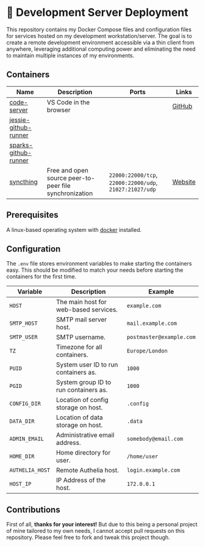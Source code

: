 # 🤖 Development Server Deployment

This repository contains my Docker Compose files and configuration files for services hosted on my development workstation/server. The goal is to create a remote development environment accessible via a thin client from anywhere, leveraging additional computing power and eliminating the need to maintain multiple instances of my environments.

## Containers

| **Name** | **Description** | **Ports** | **Links** |
|---|---|---|---|
| [code-server](./stacks/docker-compose.code.yml#L3)  | VS Code in the browser |  | [GitHub](https://github.com/coder/code-server) |
| [jessie-github-runner](./stacks/docker-compose.github.yml#L3)  |  |  |  |
| [sparks-github-runner](./stacks/docker-compose.github.yml#L18)  |  |  |  |
| [syncthing](./stacks/docker-compose.syncthing.yml#L3)  | Free and open source peer-to-peer file synchronization | `22000:22000/tcp`, `22000:22000/udp`, `21027:21027/udp` | [Website](https://syncthing.net/) |



## Prerequisites

A linux-based operating system with [docker](https://docs.docker.com/engine/install/) installed.

## Configuration
The `.env` file stores environment variables to make starting the containers easy. This should be modified to match your needs before starting the containers for the first time.

| **Variable** | **Description** | **Example** |
|---|---|---|
| `HOST` | The main host for web-based services. | `example.com` |
| `SMTP_HOST` | SMTP mail server host. | `mail.example.com` |
| `SMTP_USER` | SMTP username. | `postmaster@example.com` |
| `TZ` | Timezone for all containers. | `Europe/London` |
| `PUID` | System user ID to run containers as. | `1000` |
| `PGID` | System group ID to run containers as. | `1000` |
| `CONFIG_DIR` | Location of config storage on host. | `.config` |
| `DATA_DIR` | Location of data storage on host. | `.data` |
| `ADMIN_EMAIL` | Administrative email address. | `somebody@email.com` |
| `HOME_DIR` | Home directory for user. | `/home/user` |
| `AUTHELIA_HOST` | Remote Authelia host. | `login.example.com` |
| `HOST_IP` | IP Address of the host. | `172.0.0.1` |


## Contributions

First of all, **thanks for your interest!** But due to this being a personal project of mine tailored to my own needs, I cannot accept pull requests on this repository. Please feel free to fork and tweak this project though.